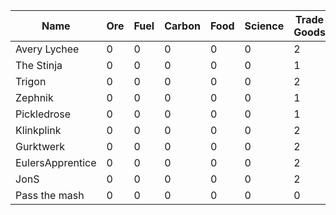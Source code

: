 | Name             | Ore | Fuel | Carbon | Food | Science | Trade Goods | Proposal Vouchers|
|------------------|-----|------|--------|------|---------|-------------|------------------|
| Avery Lychee     | 0   | 0    | 0      | 0    | 0       | 2           | 3                |
| The Stinja       | 0   | 0    | 0      | 0    | 0       | 1           | 0                |
| Trigon           | 0   | 0    | 0      | 0    | 0       | 2           | 2                |
| Zephnik          | 0   | 0    | 0      | 0    | 0       | 1           | 3                |
| Pickledrose      | 0   | 0    | 0      | 0    | 0       | 1           | 3                |
| Klinkplink       | 0   | 0    | 0      | 0    | 0       | 2           | 3                |
| Gurktwerk        | 0   | 0    | 0      | 0    | 0       | 2           | 3                |
| EulersApprentice | 0   | 0    | 0      | 0    | 0       | 2           | 2                |
| JonS             | 0   | 0    | 0      | 0    | 0       | 2           | 3                |
| Pass the mash    | 0   | 0    | 0      | 0    | 0       | 0           | 3                |


